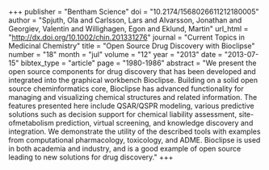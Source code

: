 +++
publisher = "Bentham Science"
doi = "10.2174/1568026611212180005"
author = "Spjuth, Ola and Carlsson, Lars and Alvarsson, Jonathan and Georgiev, Valentin and Willighagen, Egon and Eklund, Martin"
url_html = "http://dx.doi.org/10.1002/chin.201331276"
journal = "Current Topics in Medicinal Chemistry"
title = "Open Source Drug Discovery with Bioclipse"
number = "18"
month = "jul"
volume = "12"
year = "2013"
date = "2013-07-15"
bibtex_type = "article"
page = "1980-1986"
abstract = "We present the open source components for drug discovery that has been developed and integrated into the graphical workbench Bioclipse. Building on a solid open source cheminformatics core, Bioclipse has advanced functionality for managing and visualizing chemical structures and related information. The features presented here include QSAR/QSPR modeling, various predictive solutions such as decision support for chemical liability assessment, site-ofmetabolism prediction, virtual screening, and knowledge discovery and integration. We demonstrate the utility of the described tools with examples from computational pharmacology, toxicology, and ADME. Bioclipse is used in both academia and industry, and is a good example of open source leading to new solutions for drug discovery."
+++

